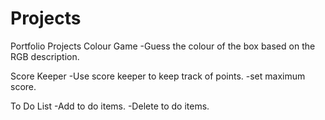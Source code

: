 # Projects
Portfolio Projects
Colour Game
-Guess the colour of the box based on the RGB description.

Score Keeper
-Use score keeper to keep track of points.
-set maximum score.

To Do List
-Add to do items.
-Delete to do items.
